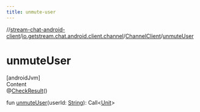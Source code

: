 ```yaml
---
title: unmute-user
---
```

//[stream-chat-android-client](../../../index.md)/[io.getstream.chat.android.client.channel](../index.md)/[ChannelClient](index.md)/[unmuteUser](unmuteUser.md)



# unmuteUser  
[androidJvm]  
Content  
@[CheckResult](https://developer.android.com/reference/kotlin/androidx/annotation/CheckResult.html)()  
  
fun [unmuteUser](unmuteUser.md)(userId: [String](https://kotlinlang.org/api/latest/jvm/stdlib/kotlin/-string/index.html)): Call&lt;[Unit](https://kotlinlang.org/api/latest/jvm/stdlib/kotlin/-unit/index.html)&gt;  



